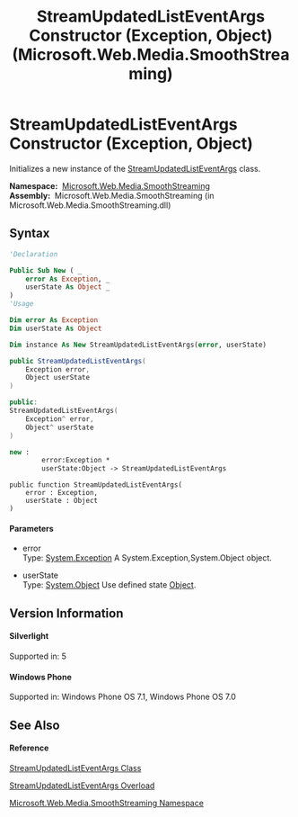 ﻿---
title: StreamUpdatedListEventArgs Constructor (Exception, Object) (Microsoft.Web.Media.SmoothStreaming)
TOCTitle: StreamUpdatedListEventArgs Constructor (Exception, Object)
ms:assetid: M:Microsoft.Web.Media.SmoothStreaming.StreamUpdatedListEventArgs.#ctor(System.Exception,System.Object)
ms:mtpsurl: https://msdn.microsoft.com/en-us/library/microsoft.web.media.smoothstreaming.streamupdatedlisteventargs.streamupdatedlisteventargs(v=VS.95)
ms:contentKeyID: 46307698
ms.date: 05/31/2012
mtps_version: v=VS.95
dev_langs:
- vb
- csharp
- c++
- fsharp
- jscript
api_location:
- Microsoft.Web.Media.SmoothStreaming.dll
api_name:
- Microsoft.Web.Media.SmoothStreaming.StreamUpdatedListEventArgs..ctor
api_type:
- Managed
topic_type:
- apiref
- kbSyntax
product_family_name: VS
ROBOTS: INDEX,FOLLOW
---

# StreamUpdatedListEventArgs Constructor (Exception, Object)

Initializes a new instance of the [StreamUpdatedListEventArgs](streamupdatedlisteventargs-class-microsoft-web-media-smoothstreaming_1.md) class.

**Namespace:**  [Microsoft.Web.Media.SmoothStreaming](microsoft-web-media-smoothstreaming-namespace_1.md)  
**Assembly:**  Microsoft.Web.Media.SmoothStreaming (in Microsoft.Web.Media.SmoothStreaming.dll)

## Syntax

``` vb
'Declaration

Public Sub New ( _
    error As Exception, _
    userState As Object _
)
'Usage

Dim error As Exception
Dim userState As Object

Dim instance As New StreamUpdatedListEventArgs(error, userState)
```

``` csharp
public StreamUpdatedListEventArgs(
    Exception error,
    Object userState
)
```

``` c++
public:
StreamUpdatedListEventArgs(
    Exception^ error, 
    Object^ userState
)
```

``` fsharp
new : 
        error:Exception * 
        userState:Object -> StreamUpdatedListEventArgs
```

``` jscript
public function StreamUpdatedListEventArgs(
    error : Exception, 
    userState : Object
)
```

#### Parameters

  - error  
    Type: [System.Exception](https://msdn.microsoft.com/en-us/library/c18k6c59\(v=vs.95\))  
    A System.Exception,System.Object object.

<!-- end list -->

  - userState  
    Type: [System.Object](https://msdn.microsoft.com/en-us/library/e5kfa45b\(v=vs.95\))  
    Use defined state [Object](https://msdn.microsoft.com/en-us/library/e5kfa45b\(v=vs.95\)).

## Version Information

#### Silverlight

Supported in: 5  

#### Windows Phone

Supported in: Windows Phone OS 7.1, Windows Phone OS 7.0  

## See Also

#### Reference

[StreamUpdatedListEventArgs Class](streamupdatedlisteventargs-class-microsoft-web-media-smoothstreaming_1.md)

[StreamUpdatedListEventArgs Overload](streamupdatedlisteventargs-constructor-microsoft-web-media-smoothstreaming_1.md)

[Microsoft.Web.Media.SmoothStreaming Namespace](microsoft-web-media-smoothstreaming-namespace_1.md)


